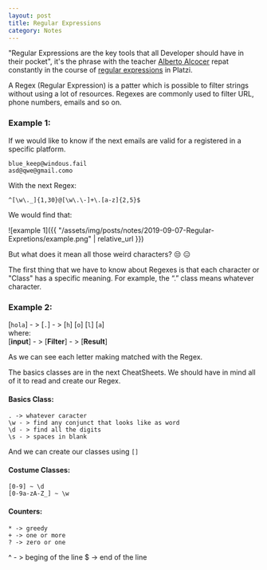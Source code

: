 ```yaml
---
layout: post
title: Regular Expressions
category: Notes
---
```


"Regular Expressions are the key tools that all Developer should have in their pocket", it's the phrase with the teacher [Alberto Alcocer](https://twitter.com/beco) repat constantly in the course of [regular expressions](https://platzi.com/clases/expresiones-regulares/) in Platzi.

A Regex (Regular Expression) is a patter which is possible to filter strings without using a lot of resources. Regexes are commonly used to filter URL, phone numbers, emails and so on.

### Example 1:

If we would like to know if the next emails are valid for a registered in a specific platform.
```
blue_keep@windous.fail
asd@qwe@gmail.como
```
With the next Regex:
```
^[\w\._]{1,30}@[\w\.\-]+\.[a-z]{2,5}$
```
We would find that:

![example 1]({{ "/assets/img/posts/notes/2019-09-07-Regular-Expretions/example.png" | relative_url }})

But what does it mean all those weird characters? :unamused: :expressionless:

The first thing that we have to know about Regexes is that each character or "Class" has a specific meaning. For example, the “.” class means whatever character.

### Example 2:

[`hola`] - >  [`.`] - >  [`h`] [`o`] [`l`] [`a`] \
where:\
[**input**] - > [**Filter**] - > [**Result**]

As we can see each letter making matched with the Regex.

The basics classes are in the next  CheatSheets. We should have in mind all of it to read and create our Regex.

#### Basics Class:
```
. -> whatever caracter
\w - > find any conjunct that looks like as word
\d - > find all the digits
\s - > spaces in blank

```
And we can create our classes using `[]` 
#### Costume Classes:
``` 
[0-9] ~ \d
[0-9a-zA-Z_] ~ \w
```
#### Counters:
```
* -> greedy
+ -> one or more
? -> zero or one
```

^ - > beging of the line
$ -> end of the line
<!--stackedit_data:
eyJoaXN0b3J5IjpbLTIxMDEwOTcwNTcsLTk2NjIwMDk2NywtMT
g1NTE4NTU0OCwtNDI5NzQzODE3LC01MDc2OTY4MDcsNjExMzYz
MDA3LC0zNjA2ODY3ODUsLTEyMDgzMjI5MDMsNzg5MDMyOCwzMT
A4MzQ0NzksNDE5NjA0NjMsMTg5ODM1NDk4Nyw4MjQ5NjcxODAs
LTM1MzY5NTQ5NSwtNjA1MTE5MTA0XX0=
-->